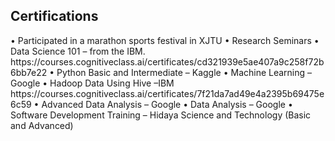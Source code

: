 <h2>Certifications</h2>
•	Participated in a marathon sports festival in XJTU
•	Research Seminars
•	Data Science 101 – from the IBM.
https://courses.cognitiveclass.ai/certificates/cd321939e5ae407a9c258f72b6bb7e22
•	Python Basic and Intermediate – Kaggle 
•	Machine Learning – Google 
•	Hadoop Data Using Hive –IBM
https://courses.cognitiveclass.ai/certificates/7f21da7ad49e4a2395b69475e6c59
•	Advanced Data Analysis – Google
•	Data Analysis – Google 
•	Software Development Training – Hidaya Science and Technology (Basic and Advanced)
